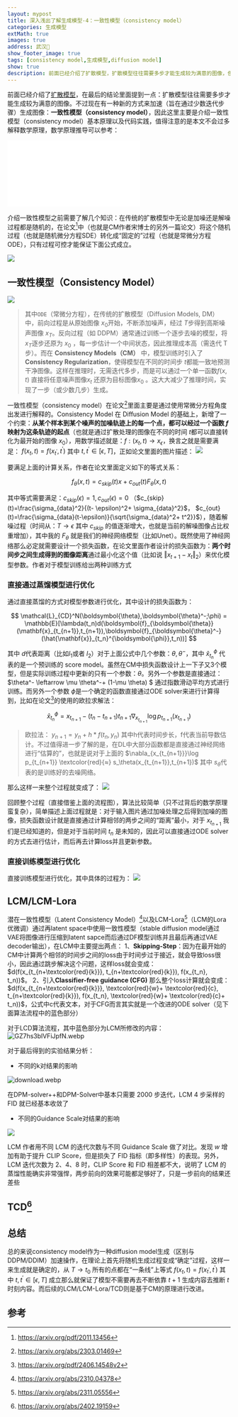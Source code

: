 ```yaml
---
layout: mypost
title: 深入浅出了解生成模型-4：一致性模型（consistency model）
categories: 生成模型
extMath: true
images: true
address: 武汉🏯
show_footer_image: true
tags: [consistency model,生成模型,diffusion model]
show: true
description: 前面已经介绍了扩散模型，扩散模型往往需要多步才能生成较为满意的图像，但是可一致性模型可以通过几步生成图像，因此这里主要是介绍一致性模型（consistency model）基本原理以及代码实践
---
```


前面已经介绍了[扩散模型](https://www.big-yellow-j.top/posts/2025/05/19/DiffusionModel.html)，在最后的结论里面提到一点：扩散模型往往需要多步才能生成较为满意的图像。不过现在有一种新的方式来加速（旨在通过少数迭代步骤）生成图像：**一致性模型（consistency model）**，因此这里主要是介绍一致性模型（consistency model）基本原理以及代码实践，值得注意的是本文不会过多解释数学原理，数学原理推导可以参考：

<iframe src="//player.bilibili.com/player.html?isOutside=true&aid=113086069474472&bvid=BV1w1p3eHEtB&cid=28321842065&p=1" scrolling="no" border="0" frameborder="no" framespacing="=50" allowfullscreen="false"></iframe>

介绍一致性模型之前需要了解几个知识：在传统的扩散模型中无论是加噪还是解噪过程都是随机的，在论文[^4]中（也就是CM作者宋博士的另外一篇论文）将这个随机过程（也就是随机微分方程SDE）转化成“固定的”过程（也就是常微分方程ODE），只有过程可控才能保证下面公式成立。

![](https://s2.loli.net/2025/06/21/RxYJFlc3BUbntaE.webp)

## 一致性模型（Consistency Model）
![](https://s2.loli.net/2025/06/21/HnPuMUNaSq18jQG.webp)
> 其中`ODE`（常微分方程），在传统的扩散模型（Diffusion Models, DM）中，前向过程是从原始图像 $x_0$开始，不断添加噪声，经过 $T$步得到高斯噪声图像 $x_T$。反向过程（如 DDPM）通常通过训练一个逐步去噪的模型，将 $x_T$逐步还原为 $x_0$ ，每一步估计一个中间状态，因此推理成本高（需迭代 T 步）。而在 **Consistency Models（CM）** 中，模型训练时引入了 **Consistency Regularization**，使得模型在不同的时间步 $t$都能一致地预测干净图像。这样在推理时，无需迭代多步，而是可以通过一个单一函数$f(x ,t)$ 直接将任意噪声图像$x_t$ 还原为目标图像$x_0$ 。这大大减少了推理时间，实现了一步（或少数几步）生成。

一致性模型（consistency model）在论文[^1]里面主要是通过使用常微分方程角度出发进行解释的。Consistency Model 在 Diffusion Model 的基础上，新增了一个约束：**从某个样本到某个噪声的加噪轨迹上的每一个点，都可以经过一个函数 $f$ 映射为这条轨迹的起点**（也就是通过扩散处理的图像在不同的时间 $t$都可以直接转化为最开始的图像 $x_0$），用数学描述就是：$f:(x_t, t)\rightarrow x_\epsilon$，换言之就是需要满足： $f(x_t,t)=f(x_{t^\prime},t^\prime)$ 其中 $t,t^\prime \in [\epsilon,T]$，正如论文里面的图片描述：
![](https://s2.loli.net/2025/06/21/cXk2KYJA78PbdIW.webp)

要满足上面的计算关系，作者在论文里面定义如下的等式关系：

$$
f_\theta(x,t)=c_{skip}(t)x+ c_{out}(t)F_\theta(x,t)
$$

其中等式需要满足：$c_{skip}(\epsilon)=1,c_{out}(\epsilon)=0$ （$c_{skip}(t)=\frac{\sigma_{data}^2}{(t- \epsilon)^2+ \sigma_{data}^2}$， $c_{out}(t)=\frac{\sigma_{data}(t-\epsilon)}{\sqrt{\sigma_{data}^2+ t^2}}$），随着解噪过程（时间从：$T \rightarrow  \epsilon$ 其中 $c_{skip}$ 的值逐渐增大，也就是当前的解噪图像占比权重增加），其中我的 $F_\theta$ 就是我们的神经网络模型（比如Unet）。既然使用了神经网络那么必定就需要设计一个损失函数，在论文里面作者设计的损失函数为：**两个时间步之间生成得到的图像距离**通过最小化这个值（比如说 $\Vert x_{t+1} - x_t \Vert_2$）来优化模型参数。作者对于模型训练给出两种训练方式

### 直接通过蒸馏模型进行优化
通过直接蒸馏的方式对模型参数进行优化，其中设计的损失函数为：

$$
\mathcal{L}_{CD}^N(\boldsymbol{\theta},\boldsymbol{\theta}^-;\phi) = \mathbb{E}[\lambda(t_n)d(\boldsymbol{f}_{\boldsymbol{\theta}}(\mathbf{x}_{t_{n+1}},t_{n+1}),\boldsymbol{f}_{\boldsymbol{\theta}^-}(\hat{\mathbf{x}}_{t_n}^{\boldsymbol{\phi}},t_n))]
$$

其中 $d$代表距离（比如$l_1$或者 $l_2$）对于上面公式中几个参数：$\theta, \theta^-$，其中 $\hat{x}_{t_n}^\phi$ 代表的是一个预训练的 score model。虽然在CM中损失函数设计上一下子又3个模型，但是实际训练过程中更新的只有一个参数：$\theta$。另外一个参数是直接通过：$\theta^- \leftarrow \mu \theta^-+ (1-\mu \theta) $ 通过指数滑动平均方式进行训练。而另外一个参数 $\phi$是一个确定的函数直接通过ODE solver来进行计算得到，比如在论文[^5]的使用的欧拉求解法：

$$
\hat{x}_{t_n}^\phi= x_{t_{n+1}}- (t_n- t_{n+1})t_{n+1}\nabla_{x_{t_{n+1}}}\log p_{t_{n+1}}(x_{t_{n+1}})
$$

> 欧拉法： $y_{n+1}= y_n+h*f(t_n, y_n)$  其中h代表时间步长，f代表当前导数估计。不过值得进一步了解的是，在DL中大部分函数都是直接通过神经网络进行“估算的”，也就是说对于上面的 $\nabla_{x_{t_{n+1}}}\log p_{t_{n+1}} \textcolor{red}{≈} s_\theta(x_{t_{n+1}},t_{n+1})$ 其中 $s_\theta$代表的是训练好的去噪网络。

那么这样一来整个过程就变成了：
![](https://s2.loli.net/2025/06/21/ZpA3D7iqJcI5KdV.webp)

回顾整个过程（直接借鉴上面的流程图），算法比较简单（只不过背后的数学原理蛮复杂），简单描述上面过程就是：对于输入图片通过加噪处理之后得到加噪的图像，损失函数设计就是直接通过计算相邻的两步之间的“距离”最小，对于 $x_{t_{n+1}}$ 我们是已经知道的，但是对于当前时间 $t_n$ 是未知的，因此可以直接通过ODE solver的方式去进行估计，而后再去计算loss并且更新参数。

### 直接训练模型进行优化
直接训练模型进行优化，其中具体的过程为：
![](https://s2.loli.net/2025/06/21/Y8QCsmnaqiRlkbP.webp)

## LCM/LCM-Lora
潜在一致性模型（Latent Consistency Model）[^2]以及LCM-Lora[^6]（LCM的Lora优微调）通过再latent space中使用一致性模型（stable diffusion model通过VAE将图像进行压缩到latent sapce而后通过DF模型训练并且最后再通过VAE decoder输出），在LCM中主要提出两点：
1、**Skipping-Step**：因为在最开始的CM中计算两个相邻的时间步之间的loss由于时间步过于接近，就会导致loss很小，因此通过跳步解决这个问题，这样loss就会变成：$d(f(x_{t_{n+\textcolor{red}{k}}}, t_{n+\textcolor{red}{k}}), f(x_{t_n}, t_n))$。
2、引入**Classifier-free guidance (CFG)** 那么整个loss计算就会变成：$d(f(x_{t_{n+\textcolor{red}{k}}}, \textcolor{red}{w}+ \textcolor{red}{c}, t_{n+\textcolor{red}{k}}), f(x_{t_n}, \textcolor{red}{w}+ \textcolor{red}{c}+ t_n))$，公式中c代表文本，对于CFG而言其实就是一个改进的ODE solver（见下面算法流程中的蓝色部分）

对于LCD算法流程，其中蓝色部分为LCM所修改的内容：
![GZ7hs3blVFiJpfN.webp](https://s2.loli.net/2025/06/21/bftKAHLBJW21QFv.webp)

对于最后得到的实验结果分析：
* 不同的k对结果的影响

![download.webp](https://s2.loli.net/2025/06/21/JsrT8CbifgUaxv1.webp)

在DPM-solver++和DPM-Solver中基本只需要 2000 步迭代，LCM 4 步采样的 FID 就已经基本收敛了

* 不同的Guidance Scale对结果的影响

![](https://s2.loli.net/2025/06/21/Uz29VWDdXb7hYHx.webp)

LCM 作者用不同 LCM 的迭代次数与不同 Guidance Scale 做了对比。发现 $w$ 增加有助于提升 CLIP Score，但是损失了 FID 指标（即多样性）的表现。另外，LCM 迭代次数为 2、4、8 时，CLIP Score 和 FID 相差都不大，说明了 LCM 的蒸馏性能确实非常强悍，两步前向的效果可能都足够好了，只是一步前向的结果还差些



## TCD[^3]

## 总结
总的来说consistency model作为一种diffusion model生成（区别与DDPM/DDIM）加速操作，在理论上首先将随机生成过程变成“确定”过程，这样一来生成就是确定的，从 $T\rightarrow t_0$ 所有的点都在“一条线”上等式 $f(x_t,t)=f(x_{t^\prime},t^\prime)$ 其中 $t,t^\prime \in [\epsilon,T]$ 成立那么就保证了模型不需要再去不断依靠 $t+1$ 生成内容去推断 $t$时刻内容。而后续的LCM/LCM-Lora/TCD则是基于CM的原理进行改进。


## 参考
[^1]:https://arxiv.org/abs/2303.01469
[^2]:https://arxiv.org/abs/2310.04378
[^3]:https://arxiv.org/abs/2402.19159
[^4]:https://arxiv.org/pdf/2011.13456
[^5]:https://arxiv.org/pdf/2406.14548v2
[^6]:https://arxiv.org/abs/2311.05556
